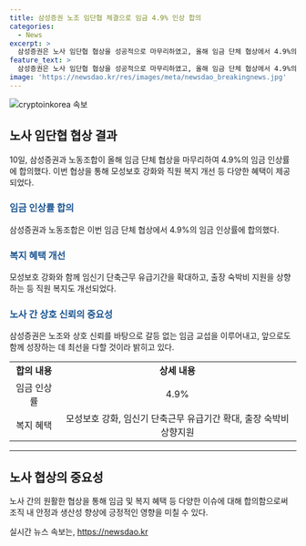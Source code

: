 ```yaml
---
title: 삼성증권 노조 임단협 체결으로 임금 4.9% 인상 합의
categories:
  - News
excerpt: >
  삼성증권은 노사 임단협 협상을 성공적으로 마무리하였고, 올해 임금 단체 협상에서 4.9%의 임금 인상률을 합의했다. 노조와의 상호 신뢰를 바탕으로 갈등 없이 협상을 이루었으며, 임신기 단축근무 유급기간 확대와 출장 숙박비 지원 상향 등 직원 복지 개선에도 힘썼다. 삼성증권은 노동조합과의 협력을 강조하며, 앞으로도 최선의 노력을 다할 것이라 밝혔다.
feature_text: >
  삼성증권은 노사 임단협 협상을 성공적으로 마무리하였고, 올해 임금 단체 협상에서 4.9%의 임금 인상률을 합의했다. 노조와의 상호 신뢰를 바탕으로 갈등 없이 협상을 이루었으며, 임신기 단축근무 유급기간 확대와 출장 숙박비 지원 상향 등 직원 복지 개선에도 힘썼다. 삼성증권은 노동조합과의 협력을 강조하며, 앞으로도 최선의 노력을 다할 것이라 밝혔다.
image: 'https://newsdao.kr/res/images/meta/newsdao_breakingnews.jpg'
---
```


<p><img src="https://newsdao.kr/res/images/meta/newsdao_breakingnews.jpg" alt="cryptoinkorea 속보" /></p>

<h2 data-ke-size="size26">노사 임단협 협상 결과</h2>

<p data-ke-size="size16">10일, 삼성증권과 노동조합이 올해 임금 단체 협상을 마무리하여 4.9%의 임금 인상률에 합의했다. 이번 협상을 통해 모성보호 강화와 직원 복지 개선 등 다양한 혜택이 제공되었다.</p>

<h3><b><span style="color: #1a5490;">임금 인상률 합의</span></b></h3>

<p data-ke-size="size16">삼성증권과 노동조합은 이번 임금 단체 협상에서 4.9%의 임금 인상률에 합의했다. </p>

<h3><b><span style="color: #1a5490;">복지 혜택 개선</span></b></h3>

<p data-ke-size="size16">모성보호 강화와 함께 임신기 단축근무 유급기간을 확대하고, 출장 숙박비 지원을 상향하는 등 직원 복지도 개선되었다.</p>

<h3><b><span style="color: #1a5490;">노사 간 상호 신뢰의 중요성</span></b></h3>

<p data-ke-size="size16">삼성증권은 노조와 상호 신뢰를 바탕으로 갈등 없는 임금 교섭을 이루어내고, 앞으로도 함께 성장하는 데 최선을 다할 것이라 밝히고 있다.</p>

<table>
    <tr>
        <td style="text-align: center; height: 17px;"><b>합의 내용</b></td>
        <td style="text-align: center; height: 17px;"><b>상세 내용</b></td>
    </tr>
    <tr>
        <td style="text-align: center; height: 17px;">임금 인상률</td>
        <td style="text-align: center; height: 17px;">4.9%</td>
    </tr>
    <tr>
        <td style="text-align: center; height: 20px;">복지 혜택</td>
        <td style="text-align: center; height: 20px;">모성보호 강화, 임신기 단축근무 유급기간 확대, 출장 숙박비 상향지원</td>
    </tr>
</table>

<hr>

<h2 data-ke-size="size26">노사 협상의 중요성</h2>

<p data-ke-size="size16">노사 간의 원활한 협상을 통해 임금 및 복지 혜택 등 다양한 이슈에 대해 합의함으로써 조직 내 안정과 생산성 향상에 긍정적인 영향을 미칠 수 있다.</p>
실시간 뉴스 속보는, <a href="https://newsdao.kr" rel="dofollow">https://newsdao.kr</a>



